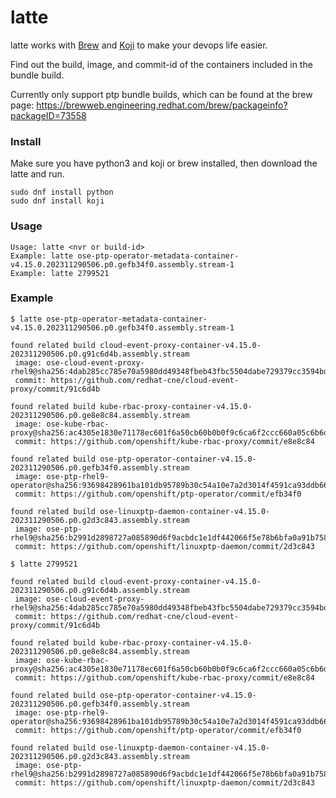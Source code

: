 # latte

latte works with [Brew](https://brewweb.engineering.redhat.com/brew/index) and [Koji](https://github.com/koji-project/koji) to make your devops life easier.

Find out the build, image, and commit-id of the containers included in the bundle build.

Currently only support ptp bundle builds, which can be found at the brew page:
https://brewweb.engineering.redhat.com/brew/packageinfo?packageID=73558

### Install
Make sure you have python3 and koji or brew installed, then download the latte and run.
```
sudo dnf install python
sudo dnf install koji
```

### Usage
```
Usage: latte <nvr or build-id>
Example: latte ose-ptp-operator-metadata-container-v4.15.0.202311290506.p0.gefb34f0.assembly.stream-1
Example: latte 2799521
```

### Example
```
$ latte ose-ptp-operator-metadata-container-v4.15.0.202311290506.p0.gefb34f0.assembly.stream-1

found related build cloud-event-proxy-container-v4.15.0-202311290506.p0.g91c6d4b.assembly.stream
 image: ose-cloud-event-proxy-rhel9@sha256:4dab285cc785e70a5980dd49348fbeb43fbc5504dabe729379cc3594bded43a5
 commit: https://github.com/redhat-cne/cloud-event-proxy/commit/91c6d4b

found related build kube-rbac-proxy-container-v4.15.0-202311290506.p0.ge8e8c84.assembly.stream
 image: ose-kube-rbac-proxy@sha256:ac4305e1830e71178ec601f6a50cb60b0b0f9c6ca6f2ccc660a05c6b6d284c98
 commit: https://github.com/openshift/kube-rbac-proxy/commit/e8e8c84

found related build ose-ptp-operator-container-v4.15.0-202311290506.p0.gefb34f0.assembly.stream
 image: ose-ptp-rhel9-operator@sha256:93698428961ba101db95789b30c54a10e7a2d3014f4591ca93ddb66c56eb6af3
 commit: https://github.com/openshift/ptp-operator/commit/efb34f0

found related build ose-linuxptp-daemon-container-v4.15.0-202311290506.p0.g2d3c843.assembly.stream
 image: ose-ptp-rhel9@sha256:b2991d2898727a085890d6f9acbdc1e1df442066f5e78b6bfa0a91b7586c7b46
 commit: https://github.com/openshift/linuxptp-daemon/commit/2d3c843

$ latte 2799521

found related build cloud-event-proxy-container-v4.15.0-202311290506.p0.g91c6d4b.assembly.stream
 image: ose-cloud-event-proxy-rhel9@sha256:4dab285cc785e70a5980dd49348fbeb43fbc5504dabe729379cc3594bded43a5
 commit: https://github.com/redhat-cne/cloud-event-proxy/commit/91c6d4b

found related build kube-rbac-proxy-container-v4.15.0-202311290506.p0.ge8e8c84.assembly.stream
 image: ose-kube-rbac-proxy@sha256:ac4305e1830e71178ec601f6a50cb60b0b0f9c6ca6f2ccc660a05c6b6d284c98
 commit: https://github.com/openshift/kube-rbac-proxy/commit/e8e8c84

found related build ose-ptp-operator-container-v4.15.0-202311290506.p0.gefb34f0.assembly.stream
 image: ose-ptp-rhel9-operator@sha256:93698428961ba101db95789b30c54a10e7a2d3014f4591ca93ddb66c56eb6af3
 commit: https://github.com/openshift/ptp-operator/commit/efb34f0

found related build ose-linuxptp-daemon-container-v4.15.0-202311290506.p0.g2d3c843.assembly.stream
 image: ose-ptp-rhel9@sha256:b2991d2898727a085890d6f9acbdc1e1df442066f5e78b6bfa0a91b7586c7b46
 commit: https://github.com/openshift/linuxptp-daemon/commit/2d3c843

```